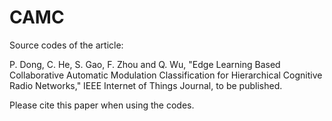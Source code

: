 # CAMC
Source codes of the article: 

P. Dong, C. He, S. Gao, F. Zhou and Q. Wu, "Edge Learning Based Collaborative Automatic Modulation Classification for Hierarchical Cognitive Radio Networks," IEEE Internet of Things Journal, to be published. 

Please cite this paper when using the codes.
